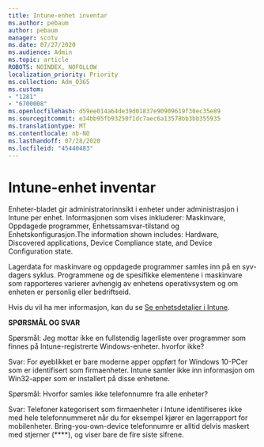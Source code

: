 ```yaml
---
title: Intune-enhet inventar
ms.author: pebaum
author: pebaum
manager: scotv
ms.date: 07/27/2020
ms.audience: Admin
ms.topic: article
ROBOTS: NOINDEX, NOFOLLOW
localization_priority: Priority
ms.collection: Adm_O365
ms.custom:
- "1281"
- "6700008"
ms.openlocfilehash: d59ee014a64de39d01837e90909619f30ec35e89
ms.sourcegitcommit: e34bb95fb93250f1dc7aec6a13578bb3bb355935
ms.translationtype: MT
ms.contentlocale: nb-NO
ms.lasthandoff: 07/28/2020
ms.locfileid: "45440483"
---
```

# <a name="intune-device-inventory"></a>Intune-enhet inventar

Enheter-bladet gir administratorinnsikt i enheter under administrasjon i Intune per enhet. Informasjonen som vises inkluderer: Maskinvare, Oppdagede programmer, Enhetssamsvar-tilstand og Enhetskonfigurasjon.The information shown includes: Hardware, Discovered applications, Device Compliance state, and Device Configuration state.

Lagerdata for maskinvare og oppdagede programmer samles inn på en syv-dagers syklus. Programmene og de spesifikke elementene i maskinvare som rapporteres varierer avhengig av enhetens operativsystem og om enheten er personlig eller bedriftseid.

Hvis du vil ha mer informasjon, kan du se [Se enhetsdetaljer i Intune](https://docs.microsoft.com/intune/device-inventory).

**SPØRSMÅL OG SVAR**

Spørsmål: Jeg mottar ikke en fullstendig lagerliste over programmer som finnes på Intune-registrerte Windows-enheter. hvorfor ikke?

Svar: For øyeblikket er bare moderne apper oppført for Windows 10-PCer som er identifisert som firmaenheter. Intune samler ikke inn informasjon om Win32-apper som er installert på disse enhetene.

Spørsmål: Hvorfor samles ikke telefonnumre fra alle enheter?

Svar: Telefoner kategorisert som firmaenheter i Intune identifiseres ikke med hele telefonnummeret når du for eksempel kjører en lagerrapport for mobilenheter. Bring-you-own-device telefonnumre er alltid delvis maskert med stjerner (****), og viser bare de fire siste sifrene.